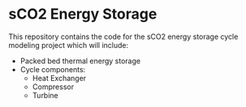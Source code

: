 # sCO2 Energy Storage

This repository contains the code for the sCO2 energy storage cycle modeling project which will include:

- Packed bed thermal energy storage
- Cycle components:
  - Heat Exchanger
  - Compressor
  - Turbine
